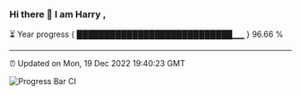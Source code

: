### Hi there 👋 I am Harry , 

⏳ Year progress { ████████████████████████████▁▁ } 96.66 %

---

⏰ Updated on Mon, 19 Dec 2022 19:40:23 GMT

![Progress Bar CI](https://github.com/duykhang68/duykhang68/workflows/Progress%20Bar%20CI/badge.svg)
